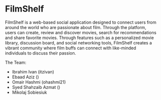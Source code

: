 # FilmShelf

FilmShelf is a web-based social application designed to connect users from around the world who are passionate about film. Through the platform, users can create, review and discover movies, search for recommendations and share favorite movies. Through features such as a personalized movie library, discussion board, and social networking tools, FilmShelf creates a vibrant community where film buffs can connect with like-minded individuals to discuss their passion.

The Team:

* Ibrahim Ivan (itzivan)
* Ebaad Aziz ()
* Omair Hashmi (ohashmi21)
* Syed Shahzaib Azmat ()
* Mikolaj Sobiesiuk


